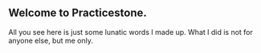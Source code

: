 ## Welcome to Practicestone.
All you see here is just some lunatic words I made up. What I did is not for anyone else, but me only.
